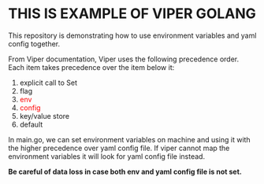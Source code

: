 # THIS IS EXAMPLE OF VIPER GOLANG

<p>This repository is demonstrating how to use environment variables and yaml config together.</p>

<p>From Viper documentation, Viper uses the following precedence order. Each item takes precedence over the item below it:</p>

<ol>
<li>explicit call to Set</li>
<li>flag</li>
<li><font color="red">env</font></li>
<li><font color="red">config</font></li>
<li>key/value store</li>
<li>default</li>
</ol>

<p>In main.go, we can set environment variables on machine and using it with the higher precedence over yaml config file. If viper cannot map the environment variables it will look for yaml config file instead.</p>

**Be careful of data loss in case both env and yaml config file is not set.**
